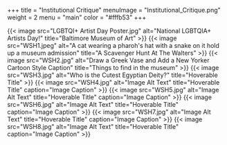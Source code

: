 +++
title = "Institutional Critique"
menuImage = "Institutional_Critique.png"
weight = 2
menu = "main"
color = "#fffb53"
+++

{{< image src="LGBTQI+ Artist Day Poster.jpg" alt="National LGBTQIA+ Artists Day!" title="Baltimore Museum of Art" >}}
{{< image src="WSH1.jpeg" alt="A cat wearing a pharoh's hat with a snake on it hold up a museum admission" title="A Scavenger Hunt At The Walters" >}}
{{< image src="WSH2.jpg" alt="Draw a Greek Vase and Add a New Yorker Cartoon Style Caption" title="Things to find in the museum" >}}
{{< image src="WSH3.jpg" alt="Who is the Cutest Egyptian Deity?" title="Hoverable Title" >}}
{{< image src="WSH4.jpg" alt="Image Alt Text" title="Hoverable Title" caption="Image Caption" >}}
{{< image src="WSH5.jpg" alt="Image Alt Text" title="Hoverable Title" caption="Image Caption" >}}
{{< image src="WSH6.jpg" alt="Image Alt Text" title="Hoverable Title" caption="Image Caption" >}}
{{< image src="WSH7.jpg" alt="Image Alt Text" title="Hoverable Title" caption="Image Caption" >}}
{{< image src="WSH8.jpg" alt="Image Alt Text" title="Hoverable Title" caption="Image Caption" >}}
